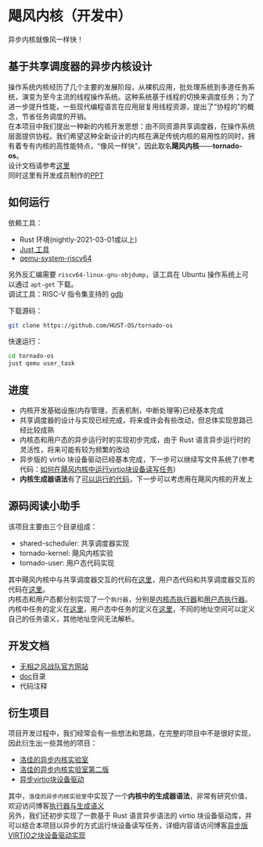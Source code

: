 # 飓风内核（开发中）
异步内核就像风一样快！  

## 基于共享调度器的异步内核设计
操作系统内核经历了几个主要的发展阶段，从裸机应用，批处理系统到多道任务系统，演变为至今主流的线程操作系统。这种系统基于线程的切换来调度任务；为了进一步提升性能，一些现代编程语言在应用层复用线程资源，提出了“协程的”的概念，节省任务调度的开销。  
在本项目中我们提出一种新的内核开发思想：由不同资源共享调度器，在操作系统层面提供协程。我们希望这种全新设计的内核在满足传统内核的易用性的同时，拥有着专有内核的高性能特点，“像风一样快”，因此取名**飓风内核**——**tornado-os**。  
设计文档请参考[这里](https://qf.rs/2021/04/23/%E5%BC%82%E6%AD%A5%E5%86%85%E6%A0%B8%E7%9A%84%E8%AE%BE%E8%AE%A1%E4%B8%8E%E5%AE%9E%E7%8E%B0.html)  
同时这里有开发成员制作的[PPT](doc/shared_scheduler_based_async_kernel_design.pdf)
## 如何运行
依赖工具：  
+ Rust 环境(nightly-2021-03-01或以上)
+ [Just 工具](https://github.com/casey/just)
+ [qemu-system-riscv64](https://github.com/qemu/qemu)

另外反汇编需要 `riscv64-linux-gnu-objdump`，该工具在 Ubuntu 操作系统上可以通过 `apt-get` 下载。  
调试工具：RISC-V 指令集支持的 [gdb](https://mirrors.tuna.tsinghua.edu.cn/gnu/gdb/?C=M&O=D)  

下载源码：  
```bash
git clone https://github.com/HUST-OS/tornado-os
```

快速运行：  
```bash
cd tornado-os
just qemu user_task
```

## 进度
+ 内核开发基础设施(内存管理，页表机制，中断处理等)已经基本完成
+ 共享调度器的设计与实现已经完成，将来或许会有些改动，但总体实现思路已经比较成熟
+ 内核态和用户态的异步运行时的实现初步完成，由于 Rust 语言异步运行时的灵活性，将来可能有较为频繁的改动
+ 异步版的 virtio 块设备驱动已经基本完成，下一步可以继续写文件系统了(参考代码：[如何在飓风内核中运行virtio块设备读写任务](https://github.com/HUST-OS/tornado-os/tree/virtio/tornado-kernel/src/virtio))
+ **内核生成器语法**有了[可以运行的代码](https://github.com/HUST-OS/luojia-os-labs/blob/main/01b-magic-return-kern/kernel/src/executor.rs)，下一步可以考虑用在飓风内核的开发上

## 源码阅读小助手
该项目主要由三个目录组成：  
+ shared-scheduler: 共享调度器实现
+ tornado-kernel: 飓风内核实验
+ tornado-user: 用户态代码实现

其中飓风内核中与共享调度器交互的代码在[这里](tornado-kernel/src/task/shared.rs)，用户态代码和共享调度器交互的代码在[这里](tornado-user/src/task/shared.rs)。  
内核态和用户态都分别实现了一个`执行器`，分别是[内核态执行器](tornado-kernel/src/task/executor.rs)和[用户态执行器](tornado-user/src/task/shared.rs)。  
内核中任务的定义在[这里](tornado-kernel/src/task/kernel_task.rs)，用户态中任务的定义在[这里](tornado-user/src/task/user_task.rs)，不同的地址空间可以定义自己的任务语义，其他地址空间无法解析。  

## 开发文档
+ [无相之风战队官方网站](https://qf.rs/)
+ [doc](doc)目录
+ 代码注释

## 衍生项目
项目开发过程中，我们经常会有一些想法和思路，在完整的项目中不是很好实现，因此衍生出一些其他的项目：  
+ [洛佳的异步内核实验室](https://github.com/HUST-OS/luojia-os-labs)
+ [洛佳的异步内核实验室第二版](https://github.com/HUST-OS/luojia-os-labs-v2)
+ [异步virtio块设备驱动](https://github.com/HUST-OS/async-virtio-driver)

其中，`洛佳的异步内核实验室`中实现了一个**内核中的生成器语法**，非常有研究价值，欢迎访问博客[执行器与生成语义](https://qf.rs/2021/05/01/%E6%89%A7%E8%A1%8C%E5%99%A8%E4%B8%8E%E7%94%9F%E6%88%90%E8%AF%AD%E4%B9%89.html)  
另外，我们还初步实现了一款基于 Rust 语言异步语法的 virtio 块设备驱动库，并可以结合本项目以异步的方式运行块设备读写任务，详细内容请访问博客[异步版VIRTIO之块设备驱动实现](https://qf.rs/2021/05/26/%E5%BC%82%E6%AD%A5%E7%89%88virtio%E5%9D%97%E8%AE%BE%E5%A4%87%E9%A9%B1%E5%8A%A8%E5%AE%9E%E7%8E%B0.html)  

